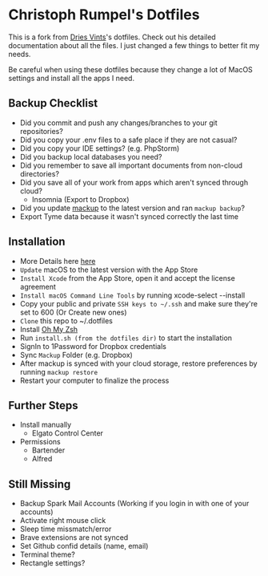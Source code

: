 # Christoph Rumpel's Dotfiles

This is a fork from [Dries Vints](https://github.com/driesvints/dotfiles)'s dotfiles. Check out his detailed documentation about all the files. I just changed a few things to better fit my needs.

Be careful when using these dotfiles because they change a lot of MacOS settings and install all the apps I need.

## Backup Checklist

- Did you commit and push any changes/branches to your git repositories?
- Did you copy your .env files to a safe place if they are not casual?
- Did you copy your IDE settings? (e.g. PhpStorm)
- Did you backup local databases you need?
- Did you remember to save all important documents from non-cloud directories?
- Did you save all of your work from apps which aren't synced through cloud?
    + Insomnia (Export to Dropbox)
- Did you update [mackup](https://github.com/lra/mackup) to the latest version and ran `mackup backup`?
- Export Tyme data because it wasn't synced correctly the last time

## Installation

- More Details here [here](https://github.com/driesvints/dotfiles)
- `Update` macOS to the latest version with the App Store
- `Install Xcode` from the App Store, open it and accept the license agreement
- `Install macOS Command Line Tools` by running xcode-select --install
- Copy your public and private `SSH keys to ~/.ssh` and make sure they're set to 600 (Or Create new ones)
- `Clone` this repo to ~/.dotfiles
- Install [Oh My Zsh](https://github.com/ohmyzsh/ohmyzsh/wiki)
- Run `install.sh (from the dotfiles dir)` to start the installation
- SignIn to 1Password for Dropbox credentials
- Sync `Mackup` Folder (e.g. Dropbox)
- After mackup is synced with your cloud storage, restore preferences by running `mackup restore`
- Restart your computer to finalize the process

## Further Steps

- Install manually
    - Elgato Control Center
- Permissions
    - Bartender
    - Alfred

## Still Missing

- Backup Spark Mail Accounts (Working if you login in with one of your accounts)
- Activate right mouse click
- Sleep time missmatch/error
- Brave extensions are not synced
- Set Github confid details (name, email)
- Terminal theme?
- Rectangle settings?
